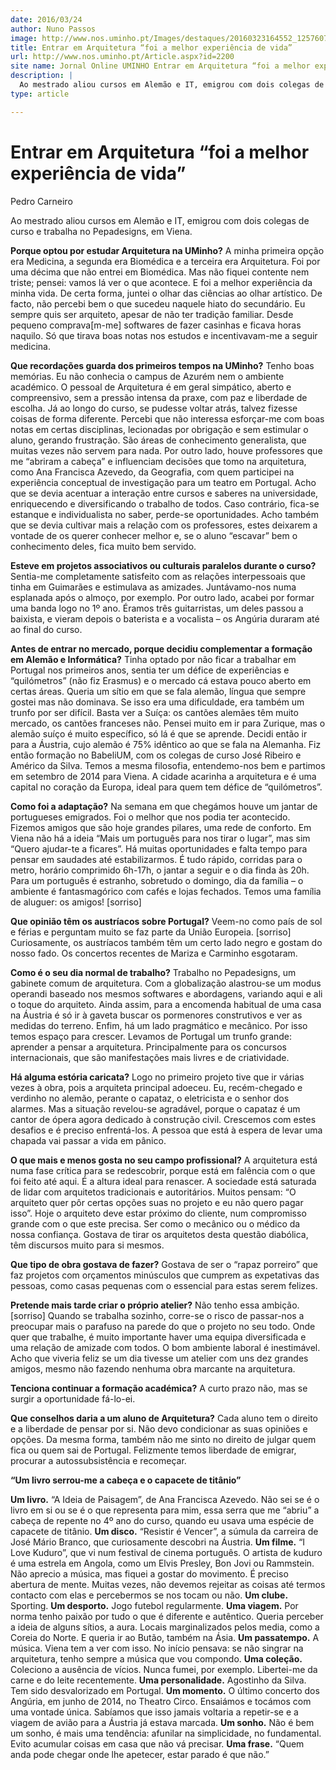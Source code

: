 ```yaml
---
date: 2016/03/24
author: Nuno Passos
image: http://www.nos.uminho.pt/Images/destaques/20160323164552_1257607710153623870403922841810774n.jpg
title: Entrar em Arquitetura “foi a melhor experiência de vida”
url: http://www.nos.uminho.pt/Article.aspx?id=2200
site name: Jornal Online UMINHO Entrar em Arquitetura “foi a melhor experiência de vida”
description: |
  Ao mestrado aliou cursos em Alemão e IT, emigrou com dois colegas de curso e trabalha no Pepadesigns, em Viena.
type: article

---
```

# Entrar em Arquitetura “foi a melhor experiência de vida”




Pedro Carneiro

Ao mestrado aliou cursos em Alemão e IT, emigrou com dois colegas de curso e trabalha no Pepadesigns, em Viena.

**Porque optou por estudar Arquitetura na UMinho?** 
A minha primeira opção era Medicina, a segunda era Biomédica e a terceira era Arquitetura. Foi por uma décima que não entrei em Biomédica. Mas não fiquei contente nem triste; pensei: vamos lá ver o que acontece. E foi a melhor experiência da minha vida. De certa forma, juntei o olhar das ciências ao olhar artístico. De facto, não percebi bem o que sucedeu naquele hiato do secundário. Eu sempre quis ser arquiteto, apesar de não ter tradição familiar. Desde pequeno comprava[m-me] softwares de fazer casinhas e ficava horas naquilo. Só que tirava boas notas nos estudos e incentivavam-me a seguir medicina.

**Que recordações guarda dos primeiros tempos na UMinho?** 
Tenho boas memórias. Eu não conhecia o campus de Azurém nem o ambiente académico. O pessoal de Arquitetura é em geral simpático, aberto e compreensivo, sem a pressão intensa da praxe, com paz e liberdade de escolha. Já ao longo do curso, se pudesse voltar atrás, talvez fizesse coisas de forma diferente. Percebi que não interessa esforçar-me com boas notas em certas disciplinas, lecionadas por obrigação e sem estimular o aluno, gerando frustração. São áreas de conhecimento generalista, que muitas vezes não servem para nada. Por outro lado, houve professores que me “abriram a cabeça” e influenciam decisões que tomo na arquitetura, como Ana Francisca Azevedo, da Geografia, com quem participei na experiência conceptual de investigação para um teatro em Portugal. Acho que se devia acentuar a interação entre cursos e saberes na universidade, enriquecendo e diversificando o trabalho de todos. Caso contrário, fica-se estanque e individualista no saber, perde-se oportunidades. Acho também que se devia cultivar mais a relação com os professores, estes deixarem a vontade de os querer conhecer melhor e, se o aluno “escavar” bem o conhecimento deles, fica muito bem servido.

**Esteve em projetos associativos ou culturais paralelos durante o curso?** 
Sentia-me completamente satisfeito com as relações interpessoais que tinha em Guimarães e estimulava as amizades. Juntávamo-nos numa esplanada após o almoço, por exemplo. Por outro lado, acabei por formar uma banda logo no 1º ano. Éramos três guitarristas, um deles passou a baixista, e vieram depois o baterista e a vocalista – os Angúria duraram até ao final do curso.

**Antes de entrar no mercado, porque decidiu complementar a formação em Alemão e Informática?** 
Tinha optado por não ficar a trabalhar em Portugal nos primeiros anos, sentia ter um défice de experiências e “quilómetros” (não fiz Erasmus) e o mercado cá estava pouco aberto em certas áreas. Queria um sítio em que se fala alemão, língua que sempre gostei mas não dominava. Se isso era uma dificuldade, era também um trunfo por ser difícil. Basta ver a Suíça: os cantões alemães têm muito mercado, os cantões franceses não. Pensei muito em ir para Zurique, mas o alemão suíço é muito específico, só lá é que se aprende. Decidi então ir para a Áustria, cujo alemão é 75% idêntico ao que se fala na Alemanha. Fiz então formação no BabeliUM, com os colegas de curso José Ribeiro e Américo da Silva. Temos a mesma filosofia, entendemo-nos bem e partimos em setembro de 2014 para Viena. A cidade acarinha a arquitetura e é uma capital no coração da Europa, ideal para quem tem défice de “quilómetros”.

**Como foi a adaptação?** 
Na semana em que chegámos houve um jantar de portugueses emigrados. Foi o melhor que nos podia ter acontecido. Fizemos amigos que são hoje grandes pilares, uma rede de conforto. Em Viena não há a ideia “Mais um português para nos tirar o lugar”, mas sim “Quero ajudar-te a ficares”. Há muitas oportunidades e falta tempo para pensar em saudades até estabilizarmos. É tudo rápido, corridas para o metro, horário comprimido 6h-17h, o jantar a seguir e o dia finda às 20h. Para um português é estranho, sobretudo o domingo, dia da família – o ambiente é fantasmagórico com cafés e lojas fechados. Temos uma família de aluguer: os amigos! [sorriso]

**Que opinião têm os austríacos sobre Portugal?** 
Veem-no como país de sol e férias e perguntam muito se faz parte da União Europeia. [sorriso] Curiosamente, os austríacos também têm um certo lado negro e gostam do nosso fado. Os concertos recentes de Mariza e Carminho esgotaram.

**Como é o seu dia normal de trabalho?** 
Trabalho no Pepadesigns, um gabinete comum de arquitetura. Com a globalização alastrou-se um modus operandi baseado nos mesmos softwares e abordagens, variando aqui e ali o toque do arquiteto. Ainda assim, para a encomenda habitual de uma casa na Áustria é só ir à gaveta buscar os pormenores construtivos e ver as medidas do terreno. Enfim, há um lado pragmático e mecânico. Por isso temos espaço para crescer. Levamos de Portugal um trunfo grande: aprender a pensar a arquitetura. Principalmente para os concursos internacionais, que são manifestações mais livres e de criatividade.

**Há alguma estória caricata?** 
Logo no primeiro projeto tive que ir várias vezes à obra, pois a arquiteta principal adoeceu. Eu, recém-chegado e verdinho no alemão, perante o capataz, o eletricista e o senhor dos alarmes. Mas a situação revelou-se agradável, porque o capataz é um cantor de ópera agora dedicado à construção civil. Crescemos com estes desafios e é preciso enfrentá-los. A pessoa que está à espera de levar uma chapada vai passar a vida em pânico.

**O que mais e menos gosta no seu campo profissional?** 
A arquitetura está numa fase crítica para se redescobrir, porque está em falência com o que foi feito até aqui. É a altura ideal para renascer. A sociedade está saturada de lidar com arquitetos tradicionais e autoritários. Muitos pensam: “O arquiteto quer pôr certas opções suas no projeto e eu não quero pagar isso”. Hoje o arquiteto deve estar próximo do cliente, num compromisso grande com o que este precisa. Ser como o mecânico ou o médico da nossa confiança. Gostava de tirar os arquitetos desta questão diabólica, têm discursos muito para si mesmos.

**Que tipo de obra gostava de fazer?** 
Gostava de ser o “rapaz porreiro” que faz projetos com orçamentos minúsculos que cumprem as expetativas das pessoas, como casas pequenas com o essencial para estas serem felizes.

**Pretende mais tarde criar o próprio atelier?** 
Não tenho essa ambição. [sorriso] Quando se trabalha sozinho, corre-se o risco de passar-nos a preocupar mais o parafuso na parede do que o projeto no seu todo. Onde quer que trabalhe, é muito importante haver uma equipa diversificada e uma relação de amizade com todos. O bom ambiente laboral é inestimável. Acho que viveria feliz se um dia tivesse um atelier com uns dez grandes amigos, mesmo não fazendo nenhuma obra marcante na arquitetura.

**Tenciona continuar a formação académica?** 
A curto prazo não, mas se surgir a oportunidade fá-lo-ei.

**Que conselhos daria a um aluno de Arquitetura?** 
Cada aluno tem o direito e a liberdade de pensar por si. Não devo condicionar as suas opiniões e opções. Da mesma forma, também não me sinto no direito de julgar quem fica ou quem sai de Portugal. Felizmente temos liberdade de emigrar, procurar a autossubsistência e recomeçar.


**“Um livro serrou-me a cabeça e o capacete de titânio”** 

**Um livro.**  “A Ideia de Paisagem”, de Ana Francisca Azevedo. Não sei se é o livro em si ou se é o que representa para mim, essa serra que me “abriu” a cabeça de repente no 4º ano do curso, quando eu usava uma espécie de capacete de titânio.
**Um disco.**  “Resistir é Vencer”, a súmula da carreira de José Mário Branco, que curiosamente descobri na Áustria.
**Um filme.** “I Love Kuduro”, que vi num festival de cinema português. O artista de kuduro é uma estrela em Angola, como um Elvis Presley, Bon Jovi ou Rammstein. Não aprecio a música, mas fiquei a gostar do movimento. É preciso abertura de mente. Muitas vezes, não devemos rejeitar as coisas até termos contacto com elas e percebermos se nos tocam ou não.
**Um clube.** Sporting.
**Um desporto.**  Jogo futebol regularmente.
**Uma viagem.**  Por norma tenho paixão por tudo o que é diferente e autêntico. Queria perceber a ideia de alguns sítios, a aura. Locais marginalizados pelos media, como a Coreia do Norte. E queria ir ao Butão, também na Ásia.
**Um passatempo.**  A música. Viena tem a ver com isso. No início pensava: se não singrar na arquitetura, tenho sempre a música que vou compondo.
**Uma coleção.** Coleciono a ausência de vícios. Nunca fumei, por exemplo. Libertei-me da carne e do leite recentemente.
**Uma personalidade.** Agostinho da Silva. Tem sido desvalorizado em Portugal.
**Um momento.**  O último concerto dos Angúria, em junho de 2014, no Theatro Circo. Ensaiámos e tocámos com uma vontade única. Sabíamos que isso jamais voltaria a repetir-se e a viagem de avião para a Áustria já estava marcada.
**Um sonho.**  Não é bem um sonho, é mais uma tendência: afunilar na simplicidade, no fundamental. Evito acumular coisas em casa que não vá precisar.
**Uma frase.**  “Quem anda pode chegar onde lhe apetecer, estar parado é que não.”
